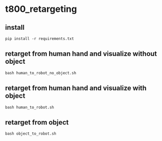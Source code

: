 # t800_retargeting

## install
```shell
pip install -r requirements.txt
```

## retarget from human hand and visualize without object

```shell
bash human_to_robot_no_object.sh
```

## retarget from human hand and visualize with object

```shell
bash human_to_robot.sh
```

## retarget from object

```shell
bash object_to_robot.sh
```